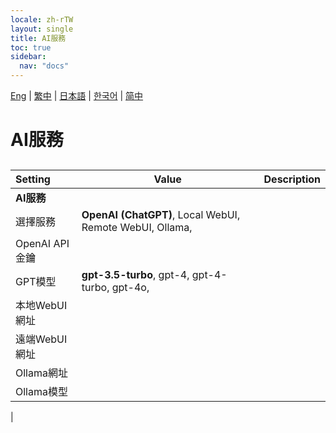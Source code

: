 ```yaml
---
locale: zh-rTW
layout: single
title: AI服務
toc: true
sidebar:
  nav: "docs"
---
```

[Eng](/dancexr/menu/2025.4/chat/ai_service) | [繁中](/tw/dancexr/menu/2025.4/chat/ai_service) | [日本語](/jp/dancexr/menu/2025.4/chat/ai_service) | [한국어](/kr/dancexr/menu/2025.4/chat/ai_service) | [简中](/zh/dancexr/menu/2025.4/chat/ai_service)

# AI服務

## 

| Setting | Value | Description |
| :--- | --- | :--- |
|**AI服務** | | 
| 選擇服務 |  **OpenAI (ChatGPT)**,  Local WebUI,  Remote WebUI,  Ollama,  |  |
| OpenAI API金鑰 || 
| GPT模型 |  **gpt-3.5-turbo**,  gpt-4,  gpt-4-turbo,  gpt-4o,  |  |
| 本地WebUI網址 || 
| 遠端WebUI網址 || 
| Ollama網址 || 
| Ollama模型 || 
|
